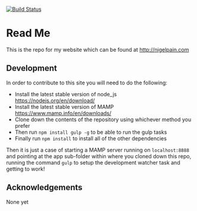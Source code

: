 [![Build Status](https://travis-ci.org/nigelpain/photography-site.svg?branch=master)](https://travis-ci.org/nigelpain/photography-site)

# Read Me

This is the repo for my website which can be found at http://nigelpain.com

## Development

In order to contribute to this site you will need to do the following:

* Install the latest stable version of node_js https://nodejs.org/en/download/
* Install the latest stable version of MAMP https://www.mamp.info/en/downloads/
* Clone down the contents of the repository using whichever method you prefer
* Then run `npm install gulp -g` to be able to run the gulp tasks
* Finally run `npm install` to install all of the other dependencies

Then it is just a case of starting a MAMP server running on `localhost:8888` and pointing at the app sub-folder within where you cloned down this repo, running the command `gulp` to setup the development watcher task and getting to work!

## Acknowledgements

None yet
